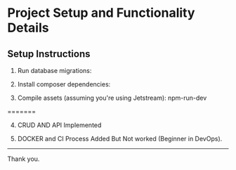 # Project Setup and Functionality Details

## Setup Instructions

1. Run database migrations:

2. Install composer dependencies:

3. Compile assets (assuming you're using Jetstream): npm-run-dev

=======

4. CRUD  AND  API Implemented

5. DOCKER  and CI Process  Added But Not worked (Beginner in DevOps).
---

Thank you.
